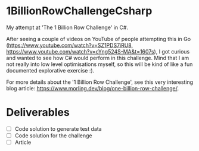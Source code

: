 # 1BillionRowChallengeCsharp
My attempt at 'The 1 Billion Row Challenge' in C#.

After seeing a couple of videos on YouTube of people attempting this in Go (https://www.youtube.com/watch?v=SZ1PDS7iRU8, https://www.youtube.com/watch?v=cYng524S-MA&t=1607s),
I got curious and wanted to see how C# would perform in this challenge. Mind that I am not really into low level optimisations myself, so this will be kind of like a fun documented explorative exercise :).

For more details about the '1 Billion Row Challenge', see this very interesting blog article: https://www.morling.dev/blog/one-billion-row-challenge/.

# Deliverables
- [ ] Code solution to generate test data
- [ ] Code solution for the challenge
- [ ] Article